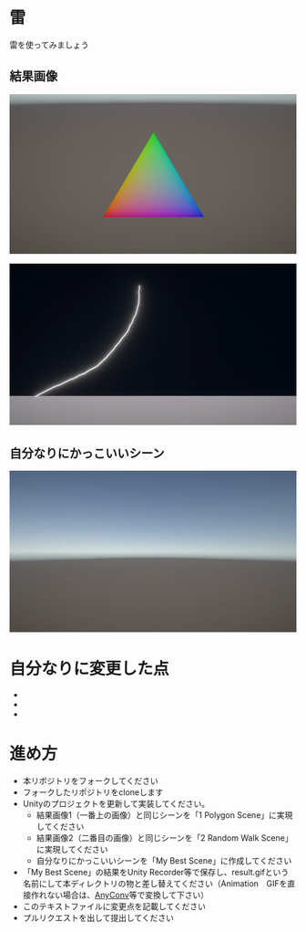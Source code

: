 # 雷
雷を使ってみましょう

## 結果画像
![結果画像1](result1.png)

![結果画像2](result2.gif)

## 自分なりにかっこいいシーン
![結果画像](result.gif)

# 自分なりに変更した点
-
-
-


# 進め方

- 本リポジトリをフォークしてください
- フォークしたリポジトリをcloneします
- Unityのプロジェクトを更新して実装してください。
  - 結果画像1（一番上の画像）と同じシーンを「1 Polygon Scene」に実現してください
  - 結果画像2（二番目の画像）と同じシーンを「2 Random Walk Scene」に実現してください
  - 自分なりにかっこいいシーンを「My Best Scene」に作成してください
- 「My Best Scene」の結果をUnity Recorder等で保存し、result.gifという名前にして本ディレクトリの物と差し替えてください（Animation　GIFを直接作れない場合は、[AnyConv](https://anyconv.com/ja/mov-to-png-konbata/)等で変換して下さい）
- このテキストファイルに変更点を記載してください
- プルリクエストを出して提出してください
